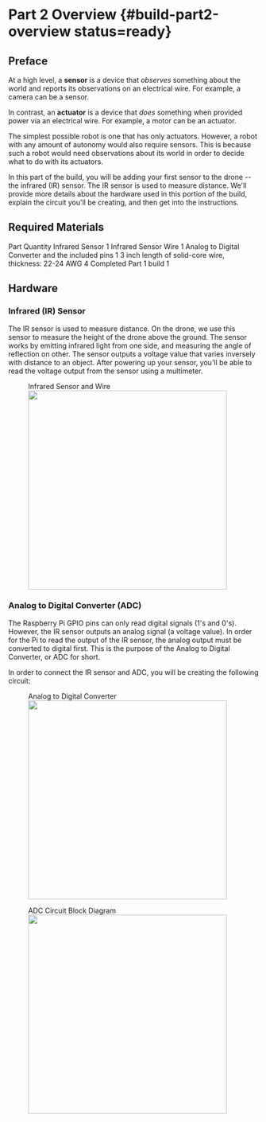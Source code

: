 # Part 2 Overview {#build-part2-overview status=ready}

## Preface

At a high level, a **sensor** is a device that _observes_ something about the world and reports its observations on an electrical wire. For example, a camera can be a sensor.

In contrast, an **actuator** is a device that _does_ something when provided power via an electrical wire. For example, a motor can be an actuator.

The simplest possible robot is one that has only actuators. However, a robot with any amount of autonomy would also require sensors. This is because such a robot would need observations about its world in order to decide what to do with its actuators.

In this part of the build, you will be adding your first sensor to the drone -- the infrared (IR) sensor. The IR sensor is used to measure distance. We'll provide more details about the hardware used in this portion of the build, explain the circuit you'll be creating, and then get into the instructions.

## Required Materials

<col2 figure-caption="Build Part 1 Materials" class="labels-row1">
    <span style="text-align:center">Part</span>  <span style="text-align:center">Quantity</span>  
    <span style="text-align:center">Infrared Sensor</span> <span style="text-align:center">1</span>
    <span style="text-align:center">Infrared Sensor Wire</span> <span style="text-align:center">1</span>
    <span style="text-align:center">Analog to Digital Converter and the included pins</span> <span style="text-align:center">1</span>
    <span style="text-align:center">3 inch length of solid-core wire, thickness: 22-24 AWG</span> <span style="text-align:center">4</span>
    <span style="text-align:center">Completed Part 1 build</span> <span style="text-align:center">1</span>
</col2>

## Hardware

### Infrared (IR) Sensor
The IR sensor is used to measure distance. On the drone, we use this sensor to measure the height of the drone above the ground. The sensor works by emitting infrared light from one side, and measuring the angle of reflection on other. The sensor outputs a voltage value that varies inversely with distance to an object. After powering up your sensor, you'll be able to read the voltage output from the sensor using a multimeter.

<figure>
    <figcaption>Infrared Sensor and Wire</figcaption>
    <img style='width:400px' src="photos/ir.png"/>
</figure>

### Analog to Digital Converter (ADC)
The Raspberry Pi GPIO pins can only read digital signals (1's and 0's). However, the IR sensor outputs an analog signal (a voltage value). In order for the Pi to read the output of the IR sensor, the analog output must be converted to digital first. This is the purpose of the Analog to Digital Converter, or ADC for short.

In order to connect the IR sensor and ADC, you will be creating the following circuit:

<figure>
    <figcaption>Analog to Digital Converter</figcaption>
    <img style='width:400px' src="photos/adc.png"/>
</figure>

<figure>
    <figcaption>ADC Circuit Block Diagram</figcaption>
    <img style='width:400px' src="photos/adc_block_diagram.jpg"/>
</figure>
